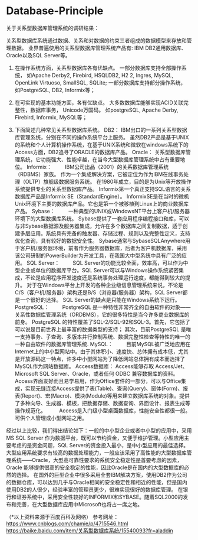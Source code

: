 # Database-Principle
关于关系型数据库管理系统的调研结果：

关系型数据库系统通过数据、关系和对数据的约束三者组成的数据模型来存放和管理数据。
业界普遍使用的关系型数据库管理系统产品有: IBM DB2通用数据库、Oracle以及SQL Server等。

1. 在操作系统方面，关系型数据库各有优缺点。
一部分数据库支持全部操作系统，
如Apache Derby2, Firebird, HSQLDB2, H2 2, Ingres, MySQL, OpenLink Virtuoso, SmallSQL, SQLite;
一部分数据库支持部分操作系统，
如PostgreSQL, DB2, Informix等；

2. 在可实现的基本功能方面，各有优缺点。
大多数数据库能够实现ACID关联完整性，数据库事务， Unicode万国码。
如postgreSQL, Apache Derby, Firebird, Informix, MySQL等；

3. 下面简述几种常见关系型数据库系统。
DB2：
          IBM出口的一系列关系型数据库管理系统，分别在不同的操作系统平台上服务。
          虽然DB2产品是基于UNIX的系统和个人计算机操作系统，在基于UNIX系统和微软在windows系统下的Access方面，DB2追寻了ORACLE的数据库产品。
Oracle：
          关系型数据库管理系统，它功能强大、性能卓越，在当今大型数据库管理系统中占有重要地位。
Informix：
　　  IBM公司出品（2001）的关系数据库管理系统（RDBMS）家族。
         作为一个集成解决方案，它被定位为作为IBM在线事务处理（OLTP）旗舰级数据服务系统。
         在1980年成立，目的是为Unix等开放操作系统提供专业的关系型数据库产品。
         Informix第一个真正支持SQL语言的关系数据库产品是Informix SE（StandardEngine）。
         InformixSE是在当时的微机Unix环境下主要的数据库产品。它也是第一个被移植到Linux上的商业数据库产品。
Sybase：
　　  一种典型的UNIX或WindowsNT平台上客户机/服务器环境下的大型数据库系统。
         Sybase提供了一套应用程序编程接口和库，可以与非Sybase数据源及服务器集成，允许在多个数据库之间复制数据，适于创建多层应用。系统具有完备的触发器、存储过程、规则以及完整性定义，支持优化查询，具有较好的数据安全性。
         Sybase通常与SybaseSQLAnywhere用于客户机/服务器环境，前者作为服务器数据库，后者为客户机数据库，采用该公司研制的PowerBuilder为开发工具，在我国大中型系统中具有广泛的应用。
 SQL Server：
　　  SQL Server的功能比较全面，效率高，可以作为中型企业或单位的数据库平台。SQL Server可以与Windows操作系统紧密集成，不论是应用程序开发速度还是系统事务处理运行速度，都能得到较大的提升。
         对于在Windows平台上开发的各种企业级信息管理系统来说，不论是C/S（客户机/服务器）架构还是B/S（浏览器/服务器）架构，SQL Server都是一个很好的选择。
         SQL Server的缺点是只能在Windows系统下运行。   
PostgreSQL：
　　  PostgreSQL 是一种特性非常齐全的自由软件的对象——关系性数据库管理系统（ORDBMS），它的很多特性是当今许多商业数据库的前身。
         PostgreSQL 的特性覆盖了SQL-2/SQL-92和SQL-3。首先，它包括了可以说是目前世界上最丰富的数据类型的支持；
         其次，目前PostgreSQL 是唯一支持事务、子查询、多版本并行控制系统、数据完整性检查等特性的唯一的一种自由软件的数据库管理系统.
MySQL：
　　  目前MySQL被广泛地应用在Internet上的中小型网站中。由于其体积小、速度快、总体拥有成本低，尤其是开放源码这一特点，许多中小型网站为了降低网站总体拥有成本而选择了MySQL作为网站数据库。
Access数据库：
         Access能够存取 Access/Jet、Microsoft SQL Server、Oracle，或者任何 ODBC 兼容数据库的资料。Access界面友好而且易学易用，作为Office套件的一部分，可以与Office集成，实现无缝连接Access提供了表(Table)、查询(Query)、窗体(Form)、报表(Report)、宏(Macro)、模块(Module)等用来建立数据库系统的对象。提供了多种向导、生成器、模板，把数据存储、数据查询、界面设计、报表生成等操作规范化。
　　  Access是入门级小型桌面数据库，性能安全性都很一般。可供个人管理或小型网站之用。

经过以上比较，我们得出结论如下：一般的中小型企业或者中小型的应用中，采用MS SQL Server 作为数据平台，既可以节约资金，又便于维护管理。小型应用主要考虑的是资金问题，SQL Server的资金投入最小，是中小型应用的最佳选择。
大型应用系统要求有较高的数据处理能力，一般应该采用了高性能的大型数据库管理系统——Oracle，大型高可靠性要求的系统安全稳定性是首要考虑的因素，Oracle 能够提供很高的安全稳定的性能，因此Oracle是在国内的大型数据库的必然的选择。
在国外的巨型企业中很多采用全套IBM解决方案，使用DB2作为公司的数据仓库，可以达到几乎与Oracle相同的安全稳定性和相近的性能，但是国内使用DB2的人很少，经验丰富的管理员更少，很难实现很好的数据库管理。
在银行和证券系统中，采用安全性较好的INFORMIX和SYBASE。随着SQL2000的发布和完善，在大型数据库应用中Microsoft也将占一席之地。  


（*以上资料来源于百度百科及网络）
参考网址：
https://www.cnblogs.com/chamie/p/4715546.html
https://baike.baidu.com/item/关系型数据库系统/15540093?fr=aladdin
